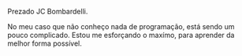 Prezado JC Bombardelli.

No meu caso que não conheço nada de programação, está sendo um pouco complicado.
Estou me esforçando o maxímo, para aprender da melhor forma possível.